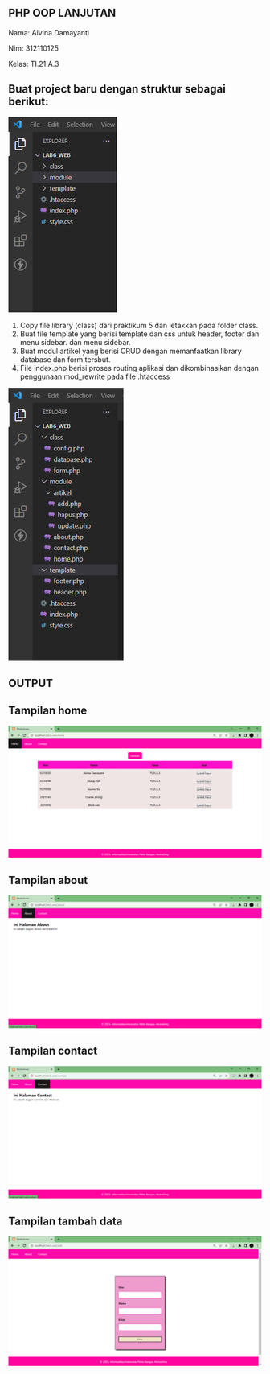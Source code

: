 ## PHP OOP LANJUTAN

Nama: Alvina Damayanti

Nim: 312110125

Kelas: TI.21.A.3

## Buat project baru dengan struktur sebagai berikut:

![img 1](img/ss1.png)

1. Copy file library (class) dari praktikum 5 dan letakkan pada folder class.
2. Buat file template yang berisi template dan css untuk header, footer dan menu sidebar.
dan menu sidebar.
3. Buat modul artikel yang berisi CRUD dengan memanfaatkan library database dan form tersbut.
4. File index.php berisi proses routing aplikasi dan dikombinasikan dengan penggunaan mod_rewrite pada file .htaccess

![img 2](img/ss2.png)

## OUTPUT

## Tampilan home

![img 3](img/sshome.png)

## Tampilan about

![img 4](img/ssabout.png)

## Tampilan contact

![img 5](img/sscontact.png)

## Tampilan tambah data

![img 6](img/sstambahdata.png)

